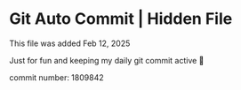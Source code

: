 # Git Auto Commit | Hidden File

This file was added Feb 12, 2025

Just for fun and keeping my daily git commit active 🤪

commit number: 1809842
